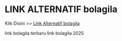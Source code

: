 # LINK ALTERNATIF bolagila

Klik Disini >> <a href="https://linksto.pages.dev/">Link Alternatif bolagila </a>

link bolagila terbaru
link bolagila 2025